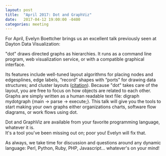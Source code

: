```yaml
---
layout: post
title:  "April 2017: Dot and GraphViz"
date:   2017-04-12 19:00:00 -0400
categories: meeting
---
```


For April, Evelyn Boettcher brings us an excellent talk previously seen at Dayton Data Visualization:

"dot" draws directed graphs as hierarchies. It runs as a command line program, web visualization service, or with a compatible graphical interface.

Its features include well-tuned layout algorithms for placing nodes and edgesplines, edge labels, “record” shapes with “ports” for drawing data structures; and cluster layouts ([citation](http://www.graphviz.org/pdf/dotguide.pdf)). Because "dot" takes care  of the layout, you are free to focus on how objects are related to each other.  Graphs are simply written as a human readable text file: digraph mydotgraph {main -> parse -> execute;}.  This talk will give you the tools to start making your own graphs either organizations charts, software flow diagrams, or work flows using dot.

Dot and GraphViz are available from your favorite programming language, whatever it is.  
It's a tool you've been missing out on; poor you!  Evelyn will fix that.

As always, we take time for discussion and questions around any dynamic language: Perl, Python, Ruby, PHP, Javascript... whatever's on your mind!

